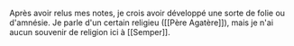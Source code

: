 Après avoir relus mes notes, je crois avoir développé une sorte de folie ou d'amnésie. Je parle d'un certain religieu ([[Père Agatère]]), mais je n'ai aucun souvenir de religion ici à [[Semper]].